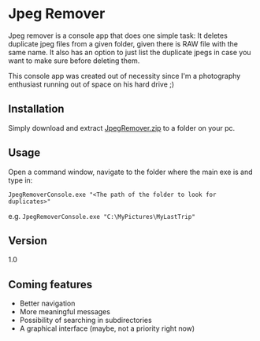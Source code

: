 # Jpeg Remover

Jpeg remover is a console app that does one simple task: It deletes duplicate jpeg files from a given folder, 
given there is RAW file with the same name. It also has an option to just list the duplicate jpegs in case you 
want to make sure before deleting them.

This console app was created out of necessity since I'm a photography enthusiast running out of space on his 
hard drive ;)

## Installation
Simply download and extract [JpegRemover.zip](https://www.dropbox.com/s/jnx68l1emi5u3sc/JpegRemover.zip?dl=0) to a folder on your pc.

## Usage
Open a command window, navigate to the folder where the main exe is and type in:

`JpegRemoverConsole.exe "<The path of the folder to look for duplicates>"`

e.g.
`JpegRemoverConsole.exe "C:\MyPictures\MyLastTrip"`

## Version 
1.0
## Coming features
* Better navigation
* More meaningful messages
* Possibility of searching in subdirectories
* A graphical interface (maybe, not a priority right now)

